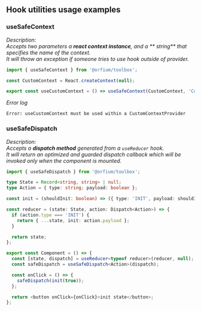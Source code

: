 ## Hook utilities usage examples

### useSafeContext

_Description:</br> Accepts two parameters a **react context instance**, and a ** string** that specifies the name of the context.<br />It will throw an exception if someone tries to use hook outside of provider._

```typescript jsx
import { useSafeContext } from '@orfium/toolbox';

const CustomContext = React.createContext(null);

export const useCustomContext = () => useSafeContext(CustomContext, 'CustomContext');
```

_Error log_

```
Error: useCustomContext must be used within a CustomContextProvider
```

### useSafeDispatch

_Description:</br> Accepts a **dispatch method** generated from a `useReducer` hook.<br />It will return an optimized and guarded dispatch callback which will be invoked only when the component is mounted._

```typescript jsx
import { useSafeDispatch } from '@orfium/toolbox';

type State = Record<string, string> | null;
type Action = { type: string; payload: boolean };

const init = (shouldInit: boolean) => ({ type: 'INIT', payload: shouldInit });

const reducer = (state: State, action: Dispatch<Action>) => {
  if (action.type === 'INIT') {
    return { ...state, init: action.payload };
  }

  return state;
};

export const Component = () => {
  const [state, dispatch] = useReducer<typeof reducer>(reducer, null);
  const safeDispatch = useSafeDispatch<Action>(dispatch);

  const onClick = () => {
    safeDispatch(init(true));
  };

  return <button onClick={onClick}>init state</button>;
};
```
